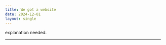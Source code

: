 ```yaml
---
title: We got a website
date: 2024-12-01
layout: single
---
```


explanation needed.

--------------------
